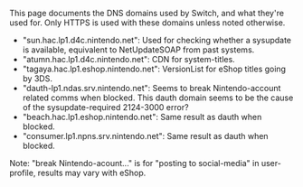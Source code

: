 This page documents the DNS domains used by Switch, and what they're
used for. Only HTTPS is used with these domains unless noted otherwise.

  - "sun.hac.lp1.d4c.nintendo.net": Used for checking whether a
    sysupdate is available, equivalent to NetUpdateSOAP from past
    systems.
  - "atumn.hac.lp1.d4c.nintendo.net": CDN for system-titles.
  - "tagaya.hac.lp1.eshop.nintendo.net": VersionList for eShop titles
    going by 3DS.
  - "dauth-lp1.ndas.srv.nintendo.net": Seems to break Nintendo-account
    related comms when blocked. This dauth domain seems to be the cause
    of the sysupdate-required 2124-3000 error?
  - "beach.hac.lp1.eshop.nintendo.net": Same result as dauth when
    blocked.
  - "consumer.lp1.npns.srv.nintendo.net": Same result as dauth when
    blocked.

Note: "break Nintendo-acount..." is for "posting to social-media" in
user-profile, results may vary with eShop.
